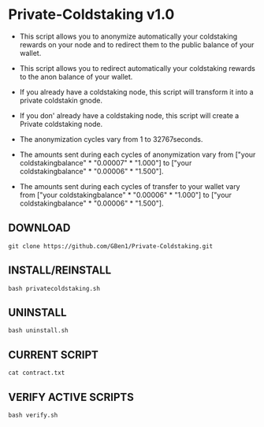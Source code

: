 # Private-Coldstaking v1.0

* This script allows you to anonymize automatically your coldstaking rewards on your node and to redirect them to the public balance of your wallet.
* This script allows you to redirect automatically your coldstaking rewards to the anon balance of your wallet.

* If you already have a coldstaking node, this script will transform it into a private coldstakin gnode.
* If you don' already have a coldstaking node, this script will create a Private coldstaking node.

* The anonymization cycles vary from 1 to 32767seconds.
* The amounts sent during each cycles of anonymization vary from ["your coldstakingbalance" * "0.00007" * "1.000"] to ["your coldstakingbalance" * "0.00006" * "1.500"].
* The amounts sent during each cycles of transfer to your wallet vary from ["your coldstakingbalance" * "0.00006" * "1.000"] to ["your coldstakingbalance" * "0.00006" * "1.500"].

## DOWNLOAD

`git clone https://github.com/GBen1/Private-Coldstaking.git`

## INSTALL/REINSTALL

`bash privatecoldstaking.sh`


## UNINSTALL

`bash uninstall.sh`


## CURRENT SCRIPT

`cat contract.txt`


## VERIFY ACTIVE SCRIPTS

`bash verify.sh`
